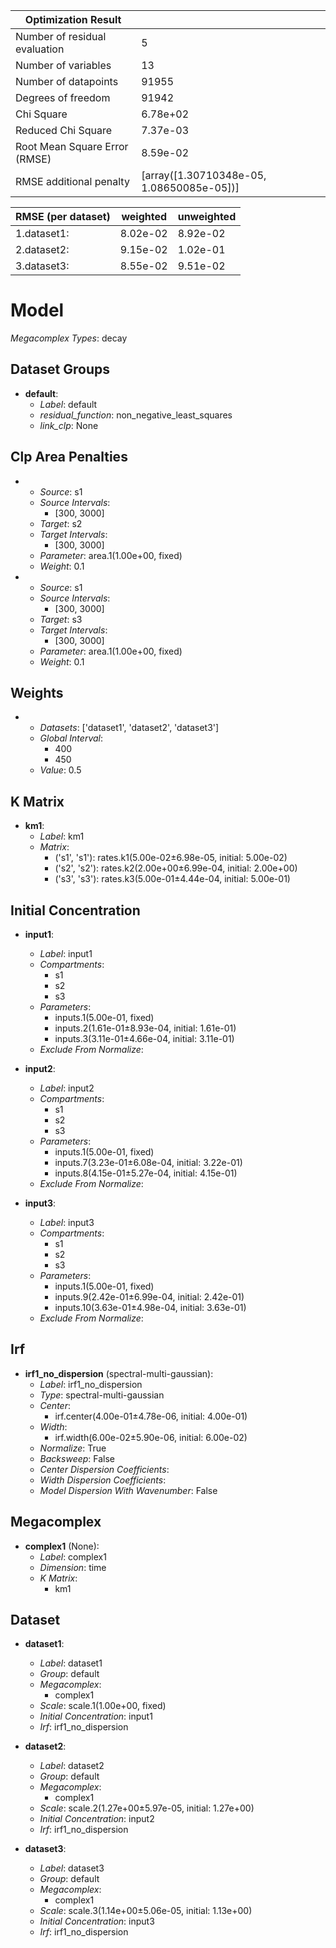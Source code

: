 | Optimization Result           |                                           |
|-------------------------------|-------------------------------------------|
| Number of residual evaluation | 5                                         |
| Number of variables           | 13                                        |
| Number of datapoints          | 91955                                     |
| Degrees of freedom            | 91942                                     |
| Chi Square                    | 6.78e+02                                  |
| Reduced Chi Square            | 7.37e-03                                  |
| Root Mean Square Error (RMSE) | 8.59e-02                                  |
| RMSE additional penalty       | [array([1.30710348e-05, 1.08650085e-05])] |

| RMSE (per dataset)   |   weighted |   unweighted |
|----------------------|------------|--------------|
| 1.dataset1:          |   8.02e-02 |     8.92e-02 |
| 2.dataset2:          |   9.15e-02 |     1.02e-01 |
| 3.dataset3:          |   8.55e-02 |     9.51e-02 |

# Model

_Megacomplex Types_: decay

## Dataset Groups

* **default**:
  * *Label*: default
  * *residual_function*: non_negative_least_squares
  * *link_clp*: None

## Clp Area Penalties

* 
    * *Source*: s1
    * *Source Intervals*: 
      * [300, 3000]
    * *Target*: s2
    * *Target Intervals*: 
      * [300, 3000]
    * *Parameter*: area.1(1.00e+00, fixed)
    * *Weight*: 0.1
  
* 
    * *Source*: s1
    * *Source Intervals*: 
      * [300, 3000]
    * *Target*: s3
    * *Target Intervals*: 
      * [300, 3000]
    * *Parameter*: area.1(1.00e+00, fixed)
    * *Weight*: 0.1
  

## Weights

* 
    * *Datasets*: ['dataset1', 'dataset2', 'dataset3']
    * *Global Interval*: 
      * 400
      * 450
    * *Value*: 0.5
  

## K Matrix

* **km1**:
    * *Label*: km1
    * *Matrix*: 
      * ('s1', 's1'): rates.k1(5.00e-02±6.98e-05, initial: 5.00e-02)
      * ('s2', 's2'): rates.k2(2.00e+00±6.99e-04, initial: 2.00e+00)
      * ('s3', 's3'): rates.k3(5.00e-01±4.44e-04, initial: 5.00e-01)
  

## Initial Concentration

* **input1**:
    * *Label*: input1
    * *Compartments*: 
      * s1
      * s2
      * s3
    * *Parameters*: 
      * inputs.1(5.00e-01, fixed)
      * inputs.2(1.61e-01±8.93e-04, initial: 1.61e-01)
      * inputs.3(3.11e-01±4.66e-04, initial: 3.11e-01)
    * *Exclude From Normalize*: 
  
* **input2**:
    * *Label*: input2
    * *Compartments*: 
      * s1
      * s2
      * s3
    * *Parameters*: 
      * inputs.1(5.00e-01, fixed)
      * inputs.7(3.23e-01±6.08e-04, initial: 3.22e-01)
      * inputs.8(4.15e-01±5.27e-04, initial: 4.15e-01)
    * *Exclude From Normalize*: 
  
* **input3**:
    * *Label*: input3
    * *Compartments*: 
      * s1
      * s2
      * s3
    * *Parameters*: 
      * inputs.1(5.00e-01, fixed)
      * inputs.9(2.42e-01±6.99e-04, initial: 2.42e-01)
      * inputs.10(3.63e-01±4.98e-04, initial: 3.63e-01)
    * *Exclude From Normalize*: 
  

## Irf

* **irf1_no_dispersion** (spectral-multi-gaussian):
    * *Label*: irf1_no_dispersion
    * *Type*: spectral-multi-gaussian
    * *Center*: 
      * irf.center(4.00e-01±4.78e-06, initial: 4.00e-01)
    * *Width*: 
      * irf.width(6.00e-02±5.90e-06, initial: 6.00e-02)
    * *Normalize*: True
    * *Backsweep*: False
    * *Center Dispersion Coefficients*: 
    * *Width Dispersion Coefficients*: 
    * *Model Dispersion With Wavenumber*: False
  

## Megacomplex

* **complex1** (None):
    * *Label*: complex1
    * *Dimension*: time
    * *K Matrix*: 
      * km1
  

## Dataset

* **dataset1**:
    * *Label*: dataset1
    * *Group*: default
    * *Megacomplex*: 
      * complex1
    * *Scale*: scale.1(1.00e+00, fixed)
    * *Initial Concentration*: input1
    * *Irf*: irf1_no_dispersion
  
* **dataset2**:
    * *Label*: dataset2
    * *Group*: default
    * *Megacomplex*: 
      * complex1
    * *Scale*: scale.2(1.27e+00±5.97e-05, initial: 1.27e+00)
    * *Initial Concentration*: input2
    * *Irf*: irf1_no_dispersion
  
* **dataset3**:
    * *Label*: dataset3
    * *Group*: default
    * *Megacomplex*: 
      * complex1
    * *Scale*: scale.3(1.14e+00±5.06e-05, initial: 1.13e+00)
    * *Initial Concentration*: input3
    * *Irf*: irf1_no_dispersion
  


